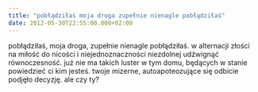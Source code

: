 ```yaml
---
title: "pobłądziłaś moja droga zupełnie nienagle pobłądziłaś"
date: 2012-05-30T22:55:00.000+02:00
---
```

pobłądziłaś, moja droga, zupełnie nienagle pobłądziłaś. w alternacji złości na miłość do nicości i niejednoznaczności niezdolnej udźwignąć równoczesność. już nie ma takich luster w tym domu, będących w stanie powiedzieć ci kim jesteś. twoje mizerne, autoapoteozujące się odbicie podjęło decyzję. ale czy ty?
